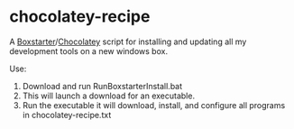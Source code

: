 chocolatey-recipe
=================

A [Boxstarter](http://boxstarter.org/)/[Chocolatey](https://chocolatey.org/) script for installing and updating all my development tools on a new windows box. 

Use:
  1. Download and run RunBoxstarterInstall.bat
  2. This will launch a download for an executable. 
  2. Run the executable it will download, install, and configure all programs in chocolatey-recipe.txt
